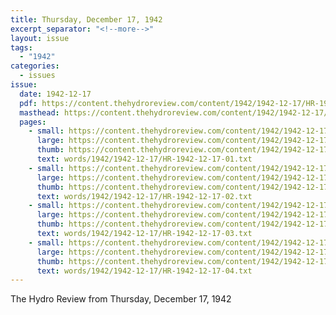 ```yaml
---
title: Thursday, December 17, 1942
excerpt_separator: "<!--more-->"
layout: issue
tags:
  - "1942"
categories:
  - issues
issue:
  date: 1942-12-17
  pdf: https://content.thehydroreview.com/content/1942/1942-12-17/HR-1942-12-17.pdf
  masthead: https://content.thehydroreview.com/content/1942/1942-12-17/masthead/HR-1942-12-17.jpg
  pages:
    - small: https://content.thehydroreview.com/content/1942/1942-12-17/small/HR-1942-12-17-01.jpg
      large: https://content.thehydroreview.com/content/1942/1942-12-17/large/HR-1942-12-17-01.jpg
      thumb: https://content.thehydroreview.com/content/1942/1942-12-17/thumbnails/HR-1942-12-17-01.jpg
      text: words/1942/1942-12-17/HR-1942-12-17-01.txt
    - small: https://content.thehydroreview.com/content/1942/1942-12-17/small/HR-1942-12-17-02.jpg
      large: https://content.thehydroreview.com/content/1942/1942-12-17/large/HR-1942-12-17-02.jpg
      thumb: https://content.thehydroreview.com/content/1942/1942-12-17/thumbnails/HR-1942-12-17-02.jpg
      text: words/1942/1942-12-17/HR-1942-12-17-02.txt
    - small: https://content.thehydroreview.com/content/1942/1942-12-17/small/HR-1942-12-17-03.jpg
      large: https://content.thehydroreview.com/content/1942/1942-12-17/large/HR-1942-12-17-03.jpg
      thumb: https://content.thehydroreview.com/content/1942/1942-12-17/thumbnails/HR-1942-12-17-03.jpg
      text: words/1942/1942-12-17/HR-1942-12-17-03.txt
    - small: https://content.thehydroreview.com/content/1942/1942-12-17/small/HR-1942-12-17-04.jpg
      large: https://content.thehydroreview.com/content/1942/1942-12-17/large/HR-1942-12-17-04.jpg
      thumb: https://content.thehydroreview.com/content/1942/1942-12-17/thumbnails/HR-1942-12-17-04.jpg
      text: words/1942/1942-12-17/HR-1942-12-17-04.txt
---
```


The Hydro Review from Thursday, December 17, 1942

<!--more-->

